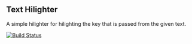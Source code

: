 ## Text Hilighter

A simple hilighter for hilighting the key that is passed from the given text.

[![Build Status](https://travis-ci.org/JayaKrishnaNamburu/highlighter.svg?branch=master)](https://travis-ci.org/JayaKrishnaNamburu/highlighter)